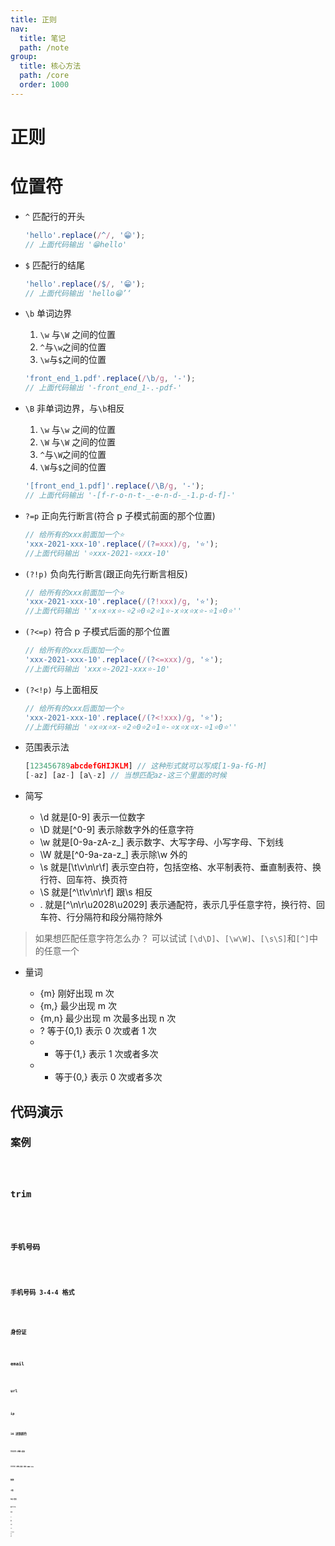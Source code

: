 ```yaml
---
title: 正则
nav:
  title: 笔记
  path: /note
group:
  title: 核心方法
  path: /core
  order: 1000
---
```


# 正则

# 位置符

- `^` 匹配行的开头

  ```jsx | pure
  'hello'.replace(/^/, '😁');
  // 上面代码输出 '😁hello'
  ```

- `$` 匹配行的结尾

  ```jsx | pure
  'hello'.replace(/$/, '😁');
  // 上面代码输出 'hello😁’‘
  ```

- `\b` 单词边界

  1. `\w` 与`\W` 之间的位置
  2. `^`与`\w`之间的位置
  3. `\w`与`$`之间的位置

  ```jsx | pure
  'front_end_1.pdf'.replace(/\b/g, '-');
  // 上面代码输出 '-front_end_1-.-pdf-'
  ```

- `\B` 非单词边界，与`\b`相反

  1. `\w` 与`\w` 之间的位置
  2. `\W` 与`\W` 之间的位置
  3. `^`与`\W`之间的位置
  4. `\W`与`$`之间的位置

  ```jsx | pure
  '[front_end_1.pdf]'.replace(/\B/g, '-');
  // 上面代码输出 '-[f-r-o-n-t-_-e-n-d-_-1.p-d-f]-'
  ```

- `?=p` 正向先行断言(符合 p 子模式前面的那个位置)

  ```jsx |pure
  // 给所有的xxx前面加一个⭐️
  'xxx-2021-xxx-10'.replace(/(?=xxx)/g, '⭐️');
  //上面代码输出 '⭐️xxx-2021-⭐️xxx-10'
  ```

- `(?!p)` 负向先行断言(跟正向先行断言相反)

  ```jsx |pure
  // 给所有的xxx前面加一个⭐️
  'xxx-2021-xxx-10'.replace(/(?!xxx)/g, '⭐️');
  //上面代码输出 ''x⭐️x⭐️x⭐️-⭐️2⭐️0⭐️2⭐️1⭐️-x⭐️x⭐️x⭐️-⭐️1⭐️0⭐️''
  ```

- `(?<=p)` 符合 p 子模式后面的那个位置

  ```jsx |pure
  // 给所有的xxx后面加一个⭐️
  'xxx-2021-xxx-10'.replace(/(?<=xxx)/g, '⭐️');
  //上面代码输出 'xxx⭐️-2021-xxx⭐️-10'
  ```

- `(?<!p)` 与上面相反

  ```jsx |pure
  // 给所有的xxx后面加一个⭐️
  'xxx-2021-xxx-10'.replace(/(?<!xxx)/g, '⭐️');
  //上面代码输出 '⭐️x⭐️x⭐️x-⭐️2⭐️0⭐️2⭐️1⭐️-⭐️x⭐️x⭐️x-⭐️1⭐️0⭐️''
  ```

- 范围表示法

  ```jsx |pure
  [123456789abcdefGHIJKLM] // 这种形式就可以写成[1-9a-fG-M]
  [-az] [az-] [a\-z] // 当想匹配az-这三个里面的时候
  ```

- 简写

  - \d 就是[0-9] 表示一位数字
  - \D 就是[^0-9] 表示除数字外的任意字符
  - \w 就是[0-9a-zA-z_] 表示数字、大写字母、小写字母、下划线
  - \W 就是[^0-9a-za-z_] 表示除\w 外的
  - \s 就是[\t\v\n\r\f] 表示空白符，包括空格、水平制表符、垂直制表符、换行符、回车符、换页符
  - \S 就是[^\t\v\n\r\f] 跟\s 相反
  - . 就是[^\n\r\u2028\u2029] 表示通配符，表示几乎任意字符，换行符、回车符、行分隔符和段分隔符除外

> 如果想匹配任意字符怎么办？
> 可以试试 `[\d\D]`、`[\w\W]`、`[\s\S]`和`[^]`中的任意一个

- 量词

  - {m} 刚好出现 m 次
  - {m,} 最少出现 m 次
  - {m,n} 最少出现 m 次最多出现 n 次
  - ? 等于{0,1} 表示 0 次或者 1 次
  - - 等于{1,} 表示 1 次或者多次
  - - 等于{0,} 表示 0 次或者多次

## 代码演示

### 案例

<code src="./demo/demo1.tsx" />

### trim

<code src="./demo/trim.tsx" />

### 手机号码

<code src="./demo/phone.tsx" />

### 手机号码 3-4-4 格式

<code src="./demo/phone-split.tsx" />

### 身份证

<code src="./demo/idcard.tsx" />

### email

<code src="./demo/email.tsx" />

### url

<code src="./demo/url.tsx" />

### ip

<code src="./demo/ipv4.tsx" />

### 16 进制颜色

<code src="./demo/color16.tsx" />

### YYYY-MM-DD

<code src="./demo/date-ymd.tsx" />

### YYYY-MM-DD HH:mm:ss

<code src="./demo/date-ymdhms.tsx" />

### 整数

<code src="./demo/integer.tsx" />

### 小数

<code src="./demo/float.tsx" />

### 特定小数位

<code src="./demo/limit-precision.tsx" />

### 数字千分位

<code src="./demo/price-split.tsx" />

### 邮编

<code src="./demo/postal-no.tsx" />

### qq

<code src="./demo/qq.tsx" />

### 微信

<code src="./demo/wx.tsx" />

### 车牌号

<code src="./demo/car-no.tsx" />

### 全字母

<code src="./demo/letter.tsx" />

### 中文&字母&特殊字符

<code src="./demo/chinese.tsx" />

### 密码强度

<code src="./demo/password.tsx" />

### 文件扩展名

<code src="./demo/file-extens.tsx" />

### 重复片段

<code src="./demo/repeat-fragment.tsx" />
